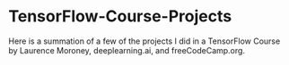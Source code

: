 # TensorFlow-Course-Projects
Here is a summation of a few of the projects I did in a TensorFlow Course by Laurence Moroney, deeplearning.ai, and freeCodeCamp.org.

